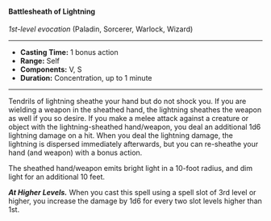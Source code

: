 #### Battlesheath of Lightning
*1st-level evocation* (Paladin, Sorcerer, Warlock, Wizard)
___
- **Casting Time:** 1 bonus action
- **Range:** Self
- **Components:** V, S
- **Duration:** Concentration, up to 1 minute
---
Tendrils of lightning sheathe your hand but do not shock you. If you are wielding a weapon in the sheathed hand, the lightning sheathes the weapon as well if you so desire. If you make a melee attack against a creature or object with the lightning-sheathed hand/weapon, you deal an additional 1d6 lightning damage on a hit. When you deal the lightning damage, the lightning is dispersed immediately afterwards, but you can re-sheathe your hand (and weapon) with a bonus action.

The sheathed hand/weapon emits bright light in a 10-foot radius, and dim light for an additional 10 feet.

***At Higher Levels.*** When you cast this spell using a spell slot of 3rd level or higher, you increase the damage by 1d6 for every two slot levels higher than 1st.
